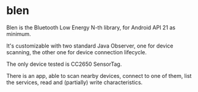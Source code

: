 # blen
Blen is the Bluetooth Low Energy N-th library, for Android API 21 as minimum.

It's customizable with two standard Java Observer, one for device scanning, the other one for device connection lifecycle.

The only device tested is CC2650 SensorTag.

There is an app, able to scan nearby devices, connect to one of them, list the services, read and (partially) write characteristics.
